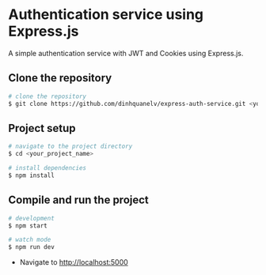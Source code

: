 # Authentication service using Express.js

A simple authentication service with JWT and Cookies using Express.js.

## Clone the repository

```bash
# clone the repository
$ git clone https://github.com/dinhquanelv/express-auth-service.git <your_project_name>
```

## Project setup

```bash
# navigate to the project directory
$ cd <your_project_name>

# install dependencies
$ npm install
```

## Compile and run the project

```bash
# development
$ npm start

# watch mode
$ npm run dev
```

- Navigate to <http://localhost:5000>
